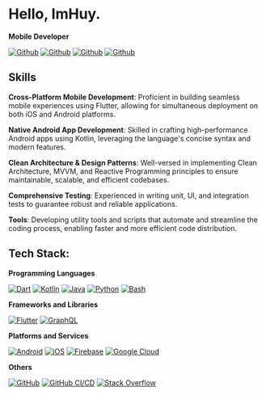 # Hello, ImHuy.

**Mobile Developer**
 
[![Github](https://img.shields.io/github/followers/phanbaohuy96?style=social)](https://github.com/phanbaohuy96)
[![Github](https://img.shields.io/github/stars/phanbaohuy96/flutter_base_structure?style=social)](https://github.com/phanbaohuy96/flutter_base_structure)
[![Github](https://img.shields.io/github/watchers/phanbaohuy96/phanbaohuy96?style=social)](https://github.com/phanbaohuy96/phanbaohuy96)
[![Github](https://img.shields.io/github/last-commit/phanbaohuy96/phanbaohuy96)](https://github.com/phanbaohuy96/phanbaohuy96/phanbaohuy96)


## Skills

**Cross-Platform Mobile Development**: Proficient in building seamless mobile experiences using Flutter, allowing for simultaneous deployment on both iOS and Android platforms.

**Native Android App Development**: Skilled in crafting high-performance Android apps using Kotlin, leveraging the language's concise syntax and modern features.

**Clean Architecture & Design Patterns**: Well-versed in implementing Clean Architecture, MVVM, and Reactive Programming principles to ensure maintainable, scalable, and efficient codebases.

**Comprehensive Testing**: Experienced in writing unit, UI, and integration tests to guarantee robust and reliable applications.

**Tools**: Developing utility tools and scripts that automate and streamline the coding process, enabling faster and more efficient code distribution.

## Tech Stack:

**Programming Languages**

[![Dart](https://img.shields.io/badge/Dart-0175C2?style=for-the-badge&logo=dart&logoColor=white)](https://dart.dev/)
[![Kotlin](https://img.shields.io/badge/Kotlin-0095D5?style=for-the-badge&logo=kotlin&logoColor=white)](https://kotlinlang.org/)
[![Java](https://img.shields.io/badge/Java-007396?style=for-the-badge&logo=java&logoColor=white)](https://www.java.com/)
[![Python](https://img.shields.io/badge/Python-3776AB?style=for-the-badge&logo=python&logoColor=white)](https://www.python.org/)
[![Bash](https://img.shields.io/badge/Bash-4EAA25?style=for-the-badge&logo=gnu-bash&logoColor=white)](https://www.gnu.org/software/bash/)

**Frameworks and Libraries**

[![Flutter](https://img.shields.io/badge/Flutter-02569B?style=for-the-badge&logo=flutter&logoColor=white)](https://flutter.dev/)
[![GraphQL](https://img.shields.io/badge/GraphQL-E10098?style=for-the-badge&logo=graphql&logoColor=white)](https://graphql.org/)

**Platforms and Services**

[![Android](https://img.shields.io/badge/Android-3DDC84?style=for-the-badge&logo=android&logoColor=white)](https://www.android.com/)
[![iOS](https://img.shields.io/badge/iOS-000000?style=for-the-badge&logo=ios&logoColor=white)](https://www.apple.com/ios/)
[![Firebase](https://img.shields.io/badge/Firebase-FFCA28?style=for-the-badge&logo=firebase&logoColor=white)](https://firebase.google.com/)
[![Google Cloud](https://img.shields.io/badge/Google%20Cloud-4285F4?style=for-the-badge&logo=google-cloud&logoColor=white)](https://cloud.google.com/)

**Others**

[![GitHub](https://img.shields.io/badge/GitHub-181717?style=for-the-badge&logo=github&logoColor=white)](https://github.com/)
[![GitHub CI/CD](https://img.shields.io/badge/GitHub%20CI/CD-2088FF?style=for-the-badge&logo=github-actions&logoColor=white)](https://github.com/features/actions)
[![Stack Overflow](https://img.shields.io/badge/Stack%20Overflow-F58025?style=for-the-badge&logo=stackoverflow&logoColor=white)](https://stackoverflow.com/)
